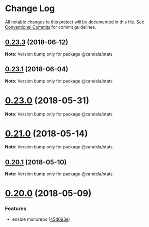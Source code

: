 # Change Log

All notable changes to this project will be documented in this file.
See [Conventional Commits](https://conventionalcommits.org) for commit guidelines.

<a name="0.23.3"></a>
## [0.23.3](https://github.com/Kitware/candela/compare/v0.23.2...v0.23.3) (2018-06-12)




**Note:** Version bump only for package @candela/stats

<a name="0.23.1"></a>
## [0.23.1](https://github.com/Kitware/candela/compare/v0.23.0...v0.23.1) (2018-06-04)




**Note:** Version bump only for package @candela/stats

<a name="0.23.0"></a>
# [0.23.0](https://github.com/Kitware/candela/compare/v0.22.0...v0.23.0) (2018-05-31)




**Note:** Version bump only for package @candela/stats

<a name="0.21.0"></a>
# [0.21.0](https://github.com/Kitware/candela/compare/v0.20.1...v0.21.0) (2018-05-14)




**Note:** Version bump only for package @candela/stats

<a name="0.20.1"></a>
## [0.20.1](https://github.com/Kitware/candela/compare/v0.20.0...v0.20.1) (2018-05-10)




**Note:** Version bump only for package @candela/stats

<a name="0.20.0"></a>
# [0.20.0](https://github.com/kitware/candela/compare/v0.19.1...v0.20.0) (2018-05-09)


### Features

* enable monorepo ([45d693e](https://github.com/kitware/candela/commit/45d693e))
